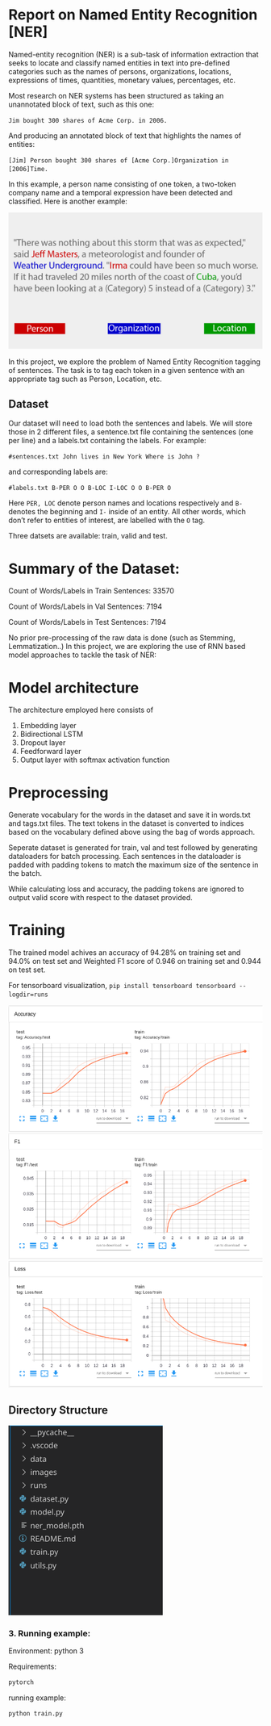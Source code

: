 # **Report on Named Entity Recognition [NER]**


Named-entity recognition (NER) is a sub-task of information extraction that seeks to locate and classify named entities in text into pre-defined categories such as the names of persons, organizations, locations, expressions of times, quantities, monetary values, percentages, etc. 


    
Most research on NER systems has been structured as taking an unannotated block of text, such as this one: 



`Jim bought 300 shares of Acme Corp. in 2006.` 

And producing an annotated block of text that highlights the names of entities: 

`[Jim] Person bought 300 shares of [Acme Corp.]Organization in [2006]Time.` 

In this example, a person name consisting of one token, a two-token company name and a temporal expression have been detected and classified. Here is another example:

![](images/Named-entity-recognition-Paralleldots.jpg)

In this project, we explore the problem of Named Entity Recognition tagging of sentences. The task is to tag each token in a given sentence with an appropriate tag such as Person, Location, etc.

## Dataset
Our dataset will need to load both the sentences and labels. We will store those in 2 different files, a sentence.txt file containing the sentences (one per line) and a labels.txt containing the labels. For example:


`#sentences.txt
John lives in New York
Where is John ?`

and corresponding labels are:

`#labels.txt
B-PER O O B-LOC I-LOC
O O B-PER O`

Here `PER, LOC` denote person names and locations respectively and `B-` denotes the beginning and `I-` inside of an entity. All other words, which don’t refer to entities of interest, are labelled with the `O` tag.

Three datsets are available: train, valid and test.

# Summary of the Dataset:
Count of Words/Labels in Train Sentences: 33570

Count of Words/Labels in Val Sentences: 7194

Count of Words/Labels in Test Sentences: 7194

No prior pre-processing of the raw data is done (such as Stemming, Lemmatization..)
In this project, we are exploring the use of RNN based model approaches to tackle the task of NER:

# **Model architecture** 
The architecture employed here consists of 
1. Embedding layer
2. Bidirectional LSTM
3. Dropout layer
4. Feedforward layer 
5. Output layer with softmax activation function


# **Preprocessing** 
Generate vocabulary for the words in the dataset and save it in words.txt and tags.txt files. 
The text tokens in the dataset is converted to indices based on the vocabulary defined above using the bag of words approach. 

Seperate dataset is generated for train, val and test followed by generating dataloaders for batch processing. 
Each sentences in the dataloader is padded with padding tokens to match the maximum size of the sentence in the batch. 

While calculating loss and accuracy, the padding tokens are ignored to output valid score with respect to the dataset provided. 

# Training 
The trained model achives an accuracy of 94.28% on training set and 94.0% on test set and Weighted F1 score of 0.946 on training set and 0.944 on test set.

For tensorboard visualization, 
` pip install tensorboard
tensorboard --logdir=runs
`

![](images/Accuracy.png)
![](images/F1_score.png)
![](images/Loss.png)

## Directory Structure

![](images/directory.png)

### 3. Running example:
Environment: python 3

Requirements:
```python
pytorch
```
running example:
```python
python train.py
```
   
